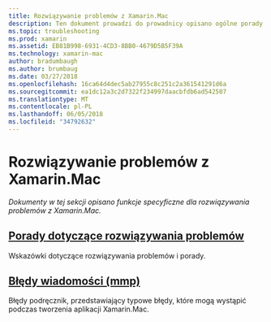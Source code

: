 ```yaml
---
title: Rozwiązywanie problemów z Xamarin.Mac
description: Ten dokument prowadzi do prowadnicy opisano ogólne porady dotyczące rozwiązywania problemów dla rozwoju Xamarin.Mac i innego przewodnika, która zawiera błędy generowane przez mmp, narzędzie, które pakiety zestawów do aplikacji dla komputerów Mac.
ms.topic: troubleshooting
ms.prod: xamarin
ms.assetid: EB81B998-6931-4CD3-8BB0-4679D5B5F39A
ms.technology: xamarin-mac
author: bradumbaugh
ms.author: brumbaug
ms.date: 03/27/2018
ms.openlocfilehash: 16ca64d4dec5ab27955c8c251c2a361541291d6a
ms.sourcegitcommit: ea1dc12a3c2d7322f234997daacbfdb6ad542507
ms.translationtype: MT
ms.contentlocale: pl-PL
ms.lasthandoff: 06/05/2018
ms.locfileid: "34792632"
---
```

# <a name="xamarinmac-troubleshooting"></a>Rozwiązywanie problemów z Xamarin.Mac 

_Dokumenty w tej sekcji opisano funkcje specyficzne dla rozwiązywania problemów z Xamarin.Mac._

##  <a name="troubleshooting-tipsmactroubleshootingtroubleshootingmd"></a>[Porady dotyczące rozwiązywania problemów](~/mac/troubleshooting/troubleshooting.md)

Wskazówki dotyczące rozwiązywania problemów i porady.

##  <a name="errors-messages-mmpmactroubleshootingmmp-errorsmd"></a>[Błędy wiadomości (mmp)](~/mac/troubleshooting/mmp-errors.md)

Błędy podręcznik, przedstawiający typowe błędy, które mogą wystąpić podczas tworzenia aplikacji Xamarin.Mac.

